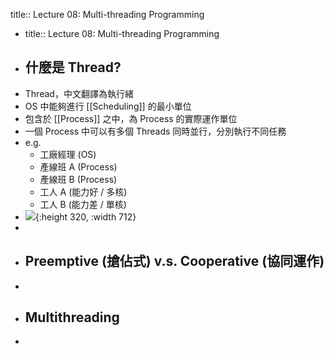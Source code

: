 title:: Lecture 08: Multi-threading Programming

- title:: Lecture 08: Multi-threading Programming
- ## 什麼是 Thread?
- Thread，中文翻譯為執行緒
- OS 中能夠進行 [[Scheduling]] 的最小單位
- 包含於 [[Process]] 之中，為 Process 的實際運作單位
- 一個 Process 中可以有多個 Threads 同時並行，分別執行不同任務
- e.g.
	- 工廠經理 (OS)
	- 產線班 A (Process)
	- 產線班 B (Process)
	- 工人 A (能力好 / 多核)
	- 工人 B (能力差 / 單核)
- ![](https://upload.wikimedia.org/wikipedia/commons/thumb/2/25/Concepts-_Program_vs._Process_vs._Thread.jpg/400px-Concepts-_Program_vs._Process_vs._Thread.jpg){:height 320, :width 712}
-
- ## Preemptive (搶佔式) v.s. Cooperative (協同運作)
-
- ## Multithreading
-